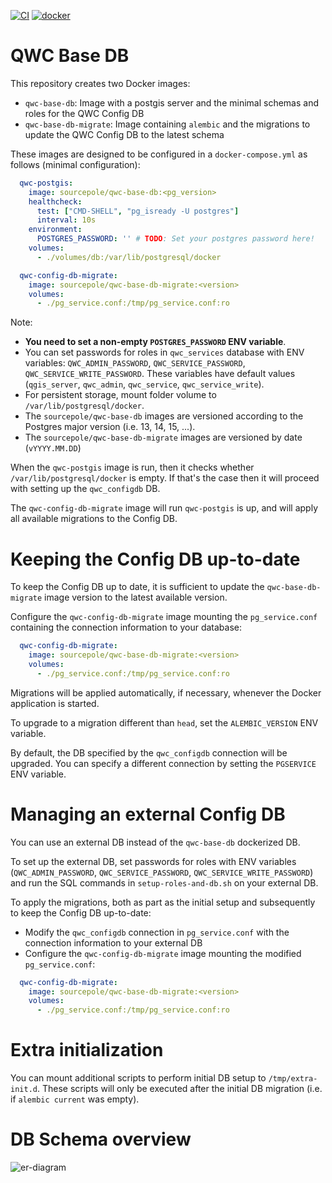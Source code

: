 [![CI](https://github.com/qwc-services/qwc-base-db/actions/workflows/qwc-base-db.yml/badge.svg)](https://github.com/qwc-services/qwc-base-db/actions)
[![docker](https://img.shields.io/docker/v/sourcepole/qwc-base-db-migrate?label=qwc-base-db-migrate%20image&sort=semver)](https://hub.docker.com/r/sourcepole/qwc-base-db)

QWC Base DB
===========

This repository creates two Docker images:

* `qwc-base-db`: Image with a postgis server and the minimal schemas and roles for the QWC Config DB
* `qwc-base-db-migrate`: Image containing `alembic` and the migrations to update the QWC Config DB to the latest schema

These images are designed to be configured in a `docker-compose.yml` as follows (minimal configuration):

```yml
  qwc-postgis:
    image: sourcepole/qwc-base-db:<pg_version>
    healthcheck:
      test: ["CMD-SHELL", "pg_isready -U postgres"]
      interval: 10s
    environment:
      POSTGRES_PASSWORD: '' # TODO: Set your postgres password here!
    volumes:
      - ./volumes/db:/var/lib/postgresql/docker

  qwc-config-db-migrate:
    image: sourcepole/qwc-base-db-migrate:<version>
    volumes:
      - ./pg_service.conf:/tmp/pg_service.conf:ro
```

Note:

* **You need to set a non-empty `POSTGRES_PASSWORD` ENV variable**.
* You can set passwords for roles in `qwc_services` database with ENV variables: `QWC_ADMIN_PASSWORD`, `QWC_SERVICE_PASSWORD`, `QWC_SERVICE_WRITE_PASSWORD`. These variables have default values (`qgis_server`, `qwc_admin`, `qwc_service`, `qwc_service_write`).
* For persistent storage, mount folder volume to `/var/lib/postgresql/docker`.
* The `sourcepole/qwc-base-db` images are versioned according to the Postgres major version (i.e. 13, 14, 15, ...).
* The `sourcepole/qwc-base-db-migrate` images are versioned by date (`vYYYY.MM.DD`)

When the `qwc-postgis` image is run, then it checks whether `/var/lib/postgresql/docker` is empty.
If that's the case then it will proceed with setting up the
`qwc_configdb` DB.

The `qwc-config-db-migrate` image will run `qwc-postgis` is up, and will apply all available migrations to the Config DB.

# Keeping the Config DB up-to-date

To keep the Config DB up to date, it is sufficient to update the `qwc-base-db-migrate` image version to the latest available version.

Configure the `qwc-config-db-migrate` image mounting the `pg_service.conf` containing the connection information to your database:

```yml
  qwc-config-db-migrate:
    image: sourcepole/qwc-base-db-migrate:<version>
    volumes:
      - ./pg_service.conf:/tmp/pg_service.conf:ro
```

Migrations will be applied automatically, if necessary, whenever the Docker application is started.

To upgrade to a migration different than `head`, set the `ALEMBIC_VERSION` ENV variable.

By default, the DB specified by the `qwc_configdb` connection will be upgraded. You can specify a different connection by setting the `PGSERVICE` ENV variable.

# Managing an external Config DB

You can use an external DB instead of the `qwc-base-db` dockerized DB.

To set up the external DB, set passwords for roles with ENV variables (`QWC_ADMIN_PASSWORD`, `QWC_SERVICE_PASSWORD`, `QWC_SERVICE_WRITE_PASSWORD`) and run the SQL commands in `setup-roles-and-db.sh` on your external DB.

To apply the migrations, both as part as the initial setup and subsequently to keep the Config DB up-to-date:

* Modify the `qwc_configdb` connection in `pg_service.conf` with the connection information to your external DB
* Configure the `qwc-config-db-migrate` image mounting the modified `pg_service.conf`:

```yml
  qwc-config-db-migrate:
    image: sourcepole/qwc-base-db-migrate:<version>
    volumes:
      - ./pg_service.conf:/tmp/pg_service.conf:ro
```

# Extra initialization

You can mount additional scripts to perform initial DB setup to `/tmp/extra-init.d`. These scripts will only be executed after the initial DB migration (i.e. if `alembic current` was empty).

# DB Schema overview

![er-diagram](er-diagram.png)
